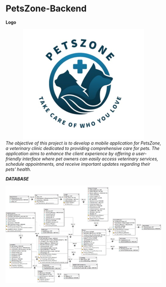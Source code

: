 # PetsZone-Backend
 **Logo**
<div align="center">
<img src="img/logo.jpeg" alt="logo">
</div>
<em>The objective of this project is to develop a mobile application for PetsZone, a veterinary clinic dedicated to providing comprehensive care for pets. The application aims to enhance the client experience by offering a user-friendly interface where pet owners can easily access veterinary services, schedule appointments, and receive important updates regarding their pets' health.

**DATABASE**
<div align="center">
<img src="img/bd.jpeg" alt="logo">
</div>
